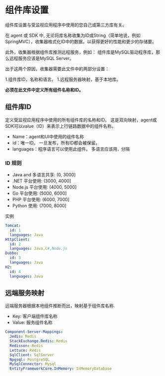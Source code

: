# 组件库设置
组件库设置与受监视应用程序中使用的您自己或第三方库有关。

在 agent 或 SDK 中, 无论将库名称收集为ID或String（简单地说，例如SpringMVC），收集器格式化ID中的数据，以获得更好的性能和更少的存储要。

此外，收集器根据组件库推测远程服务，例如：
组件库是MySQL驱动程序库，那么远程服务应该是MySQL Server。

出于这两个原因，收集器需要此文件中的两部分设置：

1.组件库ID，名称和语言。
1.远程服务器映射，基于本地库。

**必须在此文件中定义所有组件名称和ID。**

## 组件库ID
定义受监视应用程序中使用的所有组件库的名称和ID。
这是双向映射，agent或SDK可以value（ID）来表示上行链路数据中的组件名称。

- Name：agent和UI中使用的组件名称
- id：唯一ID。 一旦发布，所有ID都会被保留。
- languages：程序语言可以使用此组件。 多语言应该用`，`分隔

### ID 规则
- Java and 多语言共享: (0, 3000]
- .NET 平台使用: (3000, 4000]
- Node.js 平台使用: (4000, 5000]
- Go 平台使用: (5000, 6000]
- PHP 平台使用: (6000, 7000]
- Python 使用: (7000, 8000]

实例
```yaml
Tomcat:
  id: 1
  languages: Java
HttpClient:
  id: 2
  languages: Java,C#,Node.js
Dubbo:
  id: 3
  languages: Java
H2:
  id: 4
  languages: Java
```

## 远端服务映射
远端服务器根据本地组件推断而出，映射基于组件库名称.

- Key: 客户端组件库名称
- Value: 服务组件名称

```yaml
Component-Server-Mappings:
  Jedis: Redis
  StackExchange.Redis: Redis
  Redisson: Redis
  Lettuce: Redis
  SqlClient: SqlServer
  Npgsql: PostgreSQL
  MySqlConnector: Mysql
  EntityFrameworkCore.InMemory: InMemoryDatabase
```